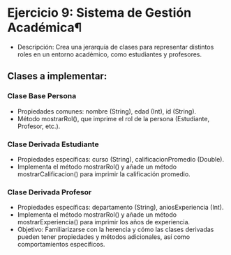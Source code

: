 # Ejercicio 9: Sistema de Gestión Académica¶
- Descripción: Crea una jerarquía de clases para representar distintos roles en un entorno académico, como estudiantes y profesores.

## Clases a implementar:

### Clase Base Persona
- Propiedades comunes: nombre (String), edad (Int), id (String).
- Método mostrarRol(), que imprime el rol de la persona (Estudiante, Profesor, etc.).

### Clase Derivada Estudiante

- Propiedades específicas: curso (String), calificacionPromedio (Double).
- Implementa el método mostrarRol() y añade un método mostrarCalificacion() para imprimir la calificación promedio.

### Clase Derivada Profesor

- Propiedades específicas: departamento (String), aniosExperiencia (Int).
- Implementa el método mostrarRol() y añade un método mostrarExperiencia() para imprimir los años de experiencia.
- Objetivo: Familiarizarse con la herencia y cómo las clases derivadas pueden tener propiedades y métodos adicionales, así como comportamientos específicos.
